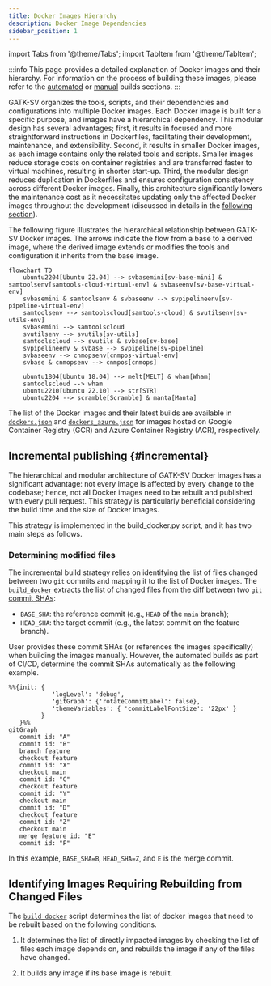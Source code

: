 ```yaml
---
title: Docker Images Hierarchy
description: Docker Image Dependencies
sidebar_position: 1
---
```


import Tabs from '@theme/Tabs';
import TabItem from '@theme/TabItem';

:::info
This page provides a detailed explanation of Docker 
images and their hierarchy. For information on the process 
of building these images, please refer to the 
[automated](/docs/advanced/docker/automated) or 
[manual](/docs/advanced/docker/manual) builds sections.
:::


GATK-SV organizes the tools, scripts, and their dependencies and configurations 
into multiple Docker images. Each Docker image is built for a specific purpose, 
and images have a hierarchical dependency. This modular design has several advantages; 
first, it results in focused and more straightforward instructions in Dockerfiles, 
facilitating their development, maintenance, and extensibility. 
Second, it results in smaller Docker images, as each image contains only 
the related tools and scripts. Smaller images reduce storage costs on container 
registries and are transferred faster to virtual machines, resulting in shorter start-up. 
Third, the modular design reduces duplication in Dockerfiles and ensures configuration 
consistency across different Docker images.
Finally, this architecture significantly lowers the maintenance cost as it 
necessitates updating only the affected Docker images throughout the development
(discussed in details in the [following section](#incremental)). 


The following figure illustrates the hierarchical relationship between GATK-SV Docker images. 
The arrows indicate the flow from a base to a derived image, where the derived image 
extends or modifies the tools and configuration it inherits from the base image.


```mermaid
flowchart TD
    ubuntu2204[Ubuntu 22.04] --> svbasemini[sv-base-mini] & samtoolsenv[samtools-cloud-virtual-env] & svbaseenv[sv-base-virtual-env]
    svbasemini & samtoolsenv & svbaseenv --> svpipelineenv[sv-pipeline-virtual-env]
    samtoolsenv --> samtoolscloud[samtools-cloud] & svutilsenv[sv-utils-env]
    svbasemini --> samtoolscloud
    svutilsenv --> svutils[sv-utils]
    samtoolscloud --> svutils & svbase[sv-base]
    svpipelineenv & svbase --> svpipeline[sv-pipeline]
    svbaseenv --> cnmopsenv[cnmpos-virtual-env]
    svbase & cnmopsenv --> cnmpos[cnmops]

    ubuntu1804[Ubuntu 18.04] --> melt[MELT] & wham[Wham]
    samtoolscloud --> wham
    ubuntu2210[Ubuntu 22.10] --> str[STR]
    ubuntu2204 --> scramble[Scramble] & manta[Manta]
```


The list of the Docker images and their latest builds 
are available in [`dockers.json`](https://github.com/broadinstitute/gatk-sv/blob/main/inputs/values/dockers.json)
and [`dockers_azure.json`](https://github.com/broadinstitute/gatk-sv/blob/main/inputs/values/dockers_azure.json)
for images hosted on Google Container Registry (GCR) and Azure Container Registry (ACR), respectively.


## Incremental publishing {#incremental}

The hierarchical and modular architecture of GATK-SV Docker images has a significant advantage: 
not every image is affected by every change to the codebase; 
hence, not all Docker images need to be rebuilt and published with every pull request. 
This strategy is particularly beneficial considering the build time and the size of Docker images. 


This strategy is implemented in the build_docker.py script, and it has two main steps as follows.

### Determining modified files

The incremental build strategy relies on identifying the list of files changed between two 
`git` commits and mapping it to the list of Docker images. The 
[`build_docker`](https://github.com/broadinstitute/gatk-sv/blob/main/scripts/docker/build_docker.py) 
extracts the list of changed files from the diff between two 
[`git` commit SHAs](https://docs.github.com/en/pull-requests/committing-changes-to-your-project/creating-and-editing-commits/about-commits): 

- `BASE_SHA`: the reference commit (e.g., `HEAD` of the `main` branch);
- `HEAD_SHA`: the target commit (e.g., the latest commit on the feature branch).

User provides these commit SHAs (or references the images specifically)
when building the images manually. 
However, the automated builds as part of CI/CD, determine the commit SHAs automatically as the following example.

```mermaid
%%{init: { 
            'logLevel': 'debug',
            'gitGraph': {'rotateCommitLabel': false}, 
            'themeVariables': { 'commitLabelFontSize': '22px' } 
         } 
   }%%
gitGraph
   commit id: "A"
   commit id: "B"
   branch feature
   checkout feature
   commit id: "X"
   checkout main
   commit id: "C"
   checkout feature
   commit id: "Y"
   checkout main
   commit id: "D"
   checkout feature
   commit id: "Z"
   checkout main
   merge feature id: "E"
   commit id: "F"
```

In this example, `BASE_SHA=B`, `HEAD_SHA=Z`, and `E` is the merge commit.


## Identifying Images Requiring Rebuilding from Changed Files

The [`build_docker`](https://github.com/broadinstitute/gatk-sv/blob/main/scripts/docker/build_docker.py) 
script determines the list of docker images 
that need to be rebuilt based on the following conditions. 

1. It determines the list of directly impacted images by checking the 
list of files each image depends on, and rebuilds the image if any of the files have changed.

2. It builds any image if its base image is rebuilt. 

